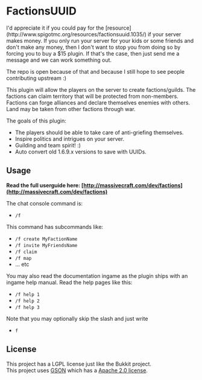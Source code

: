FactionsUUID
====================
<rant>
I'd appreciate it if you could pay for the [resource](http://www.spigotmc.org/resources/factionsuuid.1035/) if your server makes money. If you only run your server for your kids or some friends and don't make any money, then I don't want to stop you from doing so by forcing you to buy a $15 plugin. If that's the case, then just send me a message and we can work something out.

The repo is open because of that and because I still hope to see people contributing upstream :)
</rant>

This plugin will allow the players on the server to create factions/guilds. The factions can claim territory that will be protected from non-members. Factions can forge alliances and declare themselves enemies with others. Land may be taken from other factions through war.

The goals of this plugin:

 * The players should be able to take care of anti-griefing themselves.
 * Inspire politics and intrigues on your server.
 * Guilding and team spirit! :)
 * Auto convert old 1.6.9.x versions to save with UUIDs.

Usage
---------
<b>Read the full userguide here: [http://massivecraft.com/dev/factions](http://massivecraft.com/dev/factions)</b>

The chat console command is:

 * `/f`

This command has subcommands like:

* `/f create MyFactionName`
* `/f invite MyFriendsName`
* `/f claim`
* `/f map`
* ... etc

You may also read the documentation ingame as the plugin ships with an ingame help manual. Read the help pages like this:

* `/f help 1`
* `/f help 2`
* `/f help 3`

Note that you may optionally skip the slash and just write

* `f`

License
----------
This project has a LGPL license just like the Bukkit project.<br>
This project uses [GSON](http://code.google.com/p/google-gson/) which has a [Apache 2.0 license](http://www.apache.org/licenses/LICENSE-2.0 ).

